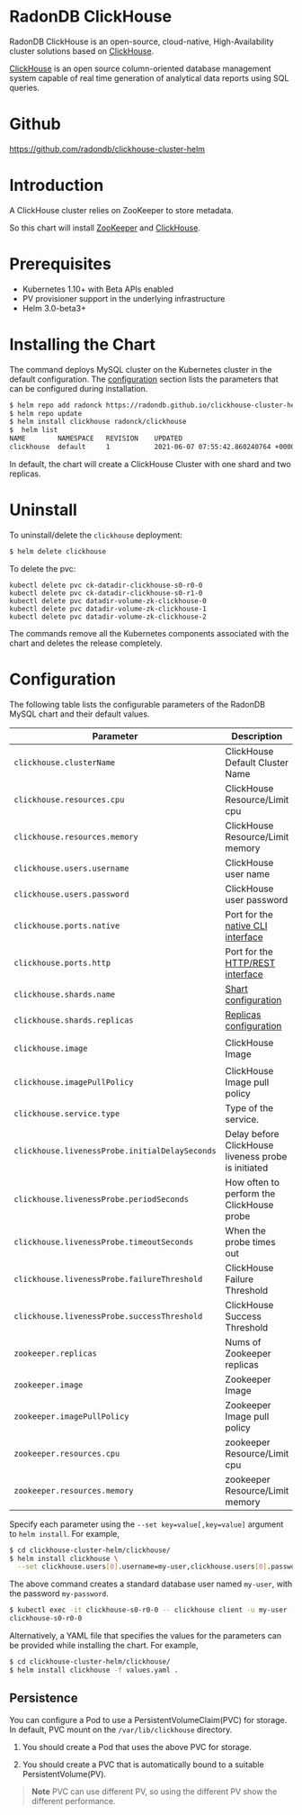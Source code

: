 # RadonDB ClickHouse

RadonDB ClickHouse is an open-source, cloud-native, High-Availability cluster solutions based on [ClickHouse](https://clickhouse.tech/).

[ClickHouse](https://clickhouse.tech/) is an open source column-oriented database management system capable of real time generation of analytical data reports using 
SQL queries.


# Github

https://github.com/radondb/clickhouse-cluster-helm

# Introduction

A ClickHouse cluster relies on ZooKeeper to store metadata.

So this chart will install [ZooKeeper](https://zookeeper.apache.org/) and [ClickHouse](https://clickhouse.tech/).

# Prerequisites

- Kubernetes 1.10+ with Beta APIs enabled
- PV provisioner support in the underlying infrastructure
- Helm 3.0-beta3+

# Installing the Chart

The command deploys MySQL cluster on the Kubernetes cluster in the default configuration. The [configuration](#configuration) section lists the parameters that can be configured during installation.

```bash
$ helm repo add radonck https://radondb.github.io/clickhouse-cluster-helm/
$ helm repo update
$ helm install clickhouse radonck/clickhouse
$  helm list 
NAME      	NAMESPACE	REVISION	UPDATED                                	STATUS  	CHART           	APP VERSION
clickhouse	default  	1       	2021-06-07 07:55:42.860240764 +0000 UTC	deployed	clickhouse-0.1.0	21.1    

```

In default, the chart will create a ClickHouse Cluster with one shard and two replicas.

# Uninstall

To uninstall/delete the `clickhouse` deployment:

```bash
$ helm delete clickhouse
```

To delete the pvc:

```
kubectl delete pvc ck-datadir-clickhouse-s0-r0-0 
kubectl delete pvc ck-datadir-clickhouse-s0-r1-0 
kubectl delete pvc datadir-volume-zk-clickhouse-0 
kubectl delete pvc datadir-volume-zk-clickhouse-1 
kubectl delete pvc datadir-volume-zk-clickhouse-2
```

The commands remove all the Kubernetes components associated with the chart and deletes the release completely.

# Configuration

The following table lists the configurable parameters of the RadonDB MySQL chart and their default values.

| Parameter                                    | Description                                                                                       | Default                                     |
| -------------------------------------------- | ------------------------------------------------------------------------------------------------- | ------------------------------------------- |
| `clickhouse.clusterName`                            | ClickHouse Default Cluster Name                                                                                 | `cluster`                              |
| `clickhouse.resources.cpu`                            | ClickHouse Resource/Limit cpu                                                                                 | `0.5`                              |
| `clickhouse.resources.memory`                            | ClickHouse Resource/Limit memory                                                                                 | `1Gi`                              |
| `clickhouse.users.username`                            | ClickHouse user name                                                                                 | `default`                              |
| `clickhouse.users.password`                            | ClickHouse user password                                                                                  | `C1ickh0use`                              |
| `clickhouse.ports.native`                            | Port for the [native CLI interface](https://clickhouse.tech/docs/en/interfaces/tcp/)                                                                                  | `9000`                              |
| `clickhouse.ports.http`                            | Port for the [HTTP/REST interface](https://clickhouse.tech/docs/en/interfaces/http/)                                                                                  | `8123`                              |
| `clickhouse.shards.name`                            | [Shart configuration](https://clickhouse.tech/docs/en/operations/table_engines/distributed/)                                                                                  | `shard0`                              |
| `clickhouse.shards.replicas`                            | [Replicas configuration](https://clickhouse.tech/docs/en/operations/table_engines/distributed/)                                                                                  | `shard0-replica0, shard0-replica1`                              |
| `clickhouse.image`                            | ClickHouse Image                                                                                 | `tceason/clickhouse-server:v21.1.3.32-stable`                              |
| `clickhouse.imagePullPolicy`                            | ClickHouse Image pull policy                                                                                 | `IfNotPresent`                              |
| `clickhouse.service.type`                            | Type of the service.                                                                                 | `ClusterIP`                              |
| `clickhouse.livenessProbe.initialDelaySeconds`  | Delay before ClickHouse liveness probe is initiated                                                  | 30                                          |
| `clickhouse.livenessProbe.periodSeconds`  |  How often to perform the ClickHouse probe                                                         | 30                                          |
| `clickhouse.livenessProbe.timeoutSeconds`       | When the probe times out                                                                          | 5                                           |
| `clickhouse.livenessProbe.failureThreshold`  | ClickHouse Failure Threshold                                                  | 3                                          |
| `clickhouse.livenessProbe.successThreshold`  | ClickHouse Success Threshold                                                  | 1                                          |
| `zookeeper.replicas`  | Nums of Zookeeper replicas                                                | 3                                          |
| `zookeeper.image`  | Zookeeper Image                                                | 3                                          | `tceason/zookeeper:3.6.2`
| `zookeeper.imagePullPolicy`                            | Zookeeper Image pull policy                                                                                 | `IfNotPresent`                              |
| `zookeeper.resources.cpu`                            | zookeeper Resource/Limit cpu                                                                                 | `0.5`                              |
| `zookeeper.resources.memory`                            | zookeeper Resource/Limit memory                                                                                 | `1Gi`                         

Specify each parameter using the `--set key=value[,key=value]` argument to `helm install`. For example,

```bash
$ cd clickhouse-cluster-helm/clickhouse/
$ helm install clickhouse \
  --set clickhouse.users[0].username=my-user,clickhouse.users[0].password=my-password .

```

The above command creates a standard database user named `my-user`, with the password `my-password`.
```bash
$ kubectl exec -it clickhouse-s0-r0-0 -- clickhouse client -u my-user --password=my-password --query='select hostName()'
clickhouse-s0-r0-0

```

Alternatively, a YAML file that specifies the values for the parameters can be provided while installing the chart. For example,

```bash
$ cd clickhouse-cluster-helm/clickhouse/
$ helm install clickhouse -f values.yaml .

```

## Persistence

You can configure a Pod to use a PersistentVolumeClaim(PVC) for storage.
In default, PVC mount on the `/var/lib/clickhouse` directory.

1. You should create a Pod that uses the above PVC for storage.

2. You should create a PVC that is automatically bound to a suitable PersistentVolume(PV).

> **Note**
> PVC can use different PV, so using the different PV show the different performance.
